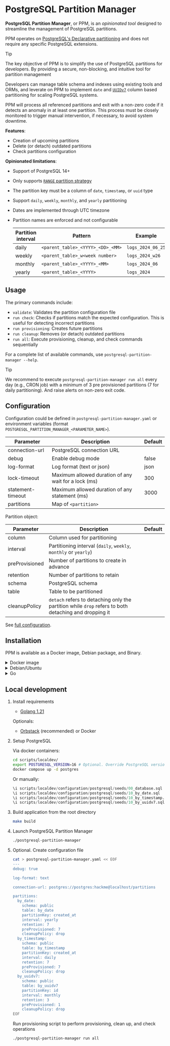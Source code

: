 # PostgreSQL Partition Manager

**PostgreSQL Partition Manager**, or PPM, is an *opinionated tool* designed to streamline the management of PostgreSQL partitions.

PPM operates on [PostgreSQL's Declarative partitioning](https://www.postgresql.org/docs/current/ddl-partitioning.html#DDL-PARTITIONING-DECLARATIVE) and does not require any specific PostgreSQL extensions.

> [!TIP]
> The key objective of PPM is to simplify the use of PostgreSQL partitions for developers. By providing a secure, non-blocking, and intuitive tool for partition management
>
> Developers can manage table schema and indexes using existing tools and ORMs, and leverate on PPM to implement `date` and [`UUIDv7`](https://datatracker.ietf.org/doc/html/draft-ietf-uuidrev-rfc4122bis#name-uuid-version-7) column based partitioning for scaling PostgreSQL systems.

PPM will process all referenced partitions and exit with a non-zero code if it detects an anomaly in at least one partition. This process must be closely monitored to trigger manual intervention, if necessary, to avoid system downtime.

**Features**:

- Creation of upcoming partitions
- Delete (or detach) outdated partitions
- Check partitions configuration

**Opinionated limitations**:

- Support of PostgreSQL 14+
- Only supports [`RANGE` partition strategy](https://www.postgresql.org/docs/current/ddl-partitioning.html#DDL-PARTITIONING-OVERVIEW-RANGE)
- The partition key must be a column of `date`, `timestamp`, or `uuid` type
- Support `daily`, `weekly`, `monthly`, and `yearly` partitioning
- Dates are implemented through UTC timezone
- Partition names are enforced and not configurable

  | Partition interval | Pattern                           | Example           |
  | ------------------ | --------------------------------- | ----------------- |
  | daily              | `<parent_table>_<YYYY>_<DD>_<MM>` | `logs_2024_06_25` |
  | weekly             | `<parent_table>_w<week number>`   | `logs_2024_w26`   |
  | monthly            | `<parent_table>_<YYYY>_<MM>`      | `logs_2024_06`    |
  | yearly             | `<parent_table>_<YYYY>`           | `logs_2024`       |

## Usage

The primary commands include:

- `validate`: Validates the partition configuration file
- `run check`: Checks if partitions match the expected configuration. This is useful for detecting incorrect partitions
- `run provisioning`: Creates future partitions
- `run cleanup`: Removes (or detach) outdated partitions
- `run all`: Execute provisioning, cleanup, and check commands sequentially

For a complete list of available commands, use `postgresql-partition-manager --help`.

> [!TIP]
> We recommend to execute `postgresql-partition-manager run all` every day (e.g., CRON job) with a minimum of 3 pre provisioned partitions (7 for daily partitioning). And raise alerts on non-zero exit code.

## Configuration

Configuration could be defined in `postgresql-partition-manager.yaml` or environment variables (format `POSTGRESQL_PARTITION_MANAGER_<PARAMETER_NAME>`).

| Parameter         | Description                                          | Default |
| ----------------- | ---------------------------------------------------- | ------- |
| connection-url    | PostgreSQL connection URL                            |         |
| debug             | Enable debug mode                                    | false   |
| log-format        | Log format (text or json)                            | json    |
| lock-timeout      | Maximum allowed duration of any wait for a lock (ms) | 300     |
| statement-timeout | Maximum allowed duration of any statement (ms)       | 3000    |
| partitions        | Map of `<partition>`                                 |         |

Partition object:

| Parameter      | Description                                          | Default |
| -------------- | ---------------------------------------------------- | ------- |
| column         | Column used for partitioning                         |         |
| interval       | Partitioning interval (`daily`, `weekly`, `monthly` or `yearly`) |         |
| preProvisioned | Number of partitions to create in advance            |         |
| retention      | Number of partitions to retain                       |         |
| schema         | PostgreSQL schema                                    |         |
| table          | Table to be partitioned                              |         |
| cleanupPolicy  | `detach` refers to detaching only the partition while `drop` refers to both detaching and dropping it |         |

See [full configuration](configs/postgresql-partition-manager/postgresql-partition-manager.yaml).

## Installation

PPM is available as a Docker image, Debian package, and Binary.

<details>
<summary>Docker image</summary>

1. Generate configuration file in `postgresql-partition-manager.yaml` from the docker image

    ```bash
    docker run public.ecr.aws/qonto/postgresql-partition-manager:latest -- cat postgresql-partition-manager.yaml
    ```

1. Launch PPM with a configuration file

    ```bash
    docker run -v ./postgresql-partition-manager.yaml:/app/postgresql-partition-manager.yaml public.ecr.aws/qonto/postgresql-partition-manager:latest
    ```

</details>

<details>
<summary>Debian/Ubuntu</summary>

1. Download the Debian package

    ```bash
    POSTGRESQL_PARTITION_MANAGER_VERSION=0.1.0 # Replace with latest version

    PACKAGE_NAME=postgresql_partition_manager_${POSTGRESQL_PARTITION_MANAGER_VERSION}_$(uname -m).deb
    wget https://github.com/qonto/postgresql-partition-manager/releases/download/${PROMETHEUS_RDS_EXPORTER_VERSION}/${PACKAGE_NAME}
    ```

1. Install package

    ```bash
    dpkg -i ${PACKAGE_NAME}
    ```

1. Customize configuration

    Copy configuration file template

    ```bash
    cp /usr/share/postgresql-partition-manager/postgresql-partition-manager.yaml.sample postgresql-partition-manager.yaml
    ```

    Edit database connection parameter and partition configuration

    ```bash
    vim postgresql-partition-manager.yaml
    ```

</details>

<details>
<summary>Go</summary>

1. PPM could be installed from Go install

    ```bash
    go install github.com/qonto/postgresql-partition-manager@latest
    ```

</details>

## Local development

1. Install requirements

    - [Golang 1.21](https://go.dev/doc/install)

    Optionals:

    - [Orbstack](https://orbstack.dev/) (recommended) or Docker

1. Setup PostgreSQL

    Via docker containers:

    ```bash
    cd scripts/localdev/
    export POSTGRESQL_VERSION=16 # Optional. Override PostgreSQL version
    docker compose up -d postgres
    ```

    Or manually:

    ```sql
    \i scripts/localdev/configuration/postgresql/seeds/00_database.sql
    \i scripts/localdev/configuration/postgresql/seeds/10_by_date.sql
    \i scripts/localdev/configuration/postgresql/seeds/10_by_timestamp.sql
    \i scripts/localdev/configuration/postgresql/seeds/10_by_uuidv7.sql
    ```

1. Build application from the root directory

    ```bash
    make build
    ```

1. Launch PostgreSQL Partition Manager

    ```bash
    ./postgresql-partition-manager
    ```

1. Optional. Create configuration file

    ```bash
    cat > postgresql-partition-manager.yaml << EOF
    ---
    debug: true

    log-format: text

    connection-url: postgres://postgres:hackme@localhost/partitions

    partitions:
      by_date:
        schema: public
        table: by_date
        partitionKey: created_at
        interval: yearly
        retention: 7
        preProvisioned: 7
        cleanupPolicy: drop
      by_timestamp:
        schema: public
        table: by_timestamp
        partitionKey: created_at
        interval: daily
        retention: 7
        preProvisioned: 7
        cleanupPolicy: drop
      by_uuidv7:
        schema: public
        table: by_uuidv7
        partitionKey: id
        interval: monthly
        retention: 3
        preProvisioned: 1
        cleanupPolicy: drop
    EOF
    ```

    Run provisioning script to perform provisioning, clean up, and check operations

    ```bash
    ./postgresql-partition-manager run all
    ```
